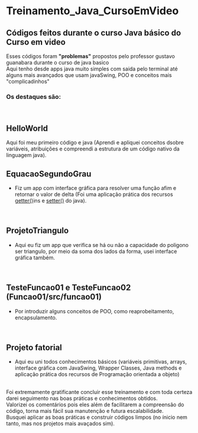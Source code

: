 # Treinamento_Java_CursoEmVideo
## Códigos feitos durante o curso Java básico do Curso em video
Esses códigos foram **"problemas"** propostos pelo professor gustavo guanabara durante o curso de java basico</br>
Aqui tenho desde apps java muito simples com saida pelo terminal até alguns mais avançados que usam javaSwing, POO e conceitos mais "complicadinhos"
</br>
### **Os destaques são:**
</br>

## HelloWorld 

Aqui foi meu primeiro código e java (Aprendi e apliquei conceitos dsobre variáveis, atribuições e compreendi a estrutura de um código nativo da linguagem java).
</br>

## EquacaoSegundoGrau 

* Fiz um app com interface gráfica para resolver uma função afim e retornar o valor de delta (Foi uma aplicação prática dos recursos <ins>getter()</ins>ins e <ins>setter()</ins> do java).
</br>

## ProjetoTriangulo  

* Aqui eu fiz um app que verifica se há ou não a capacidade do poligono ser triangulo, por meio da soma dos lados da forma, usei interface gráfica também.
</br>

## TesteFuncao01 e TesteFuncao02 (Funcao01/src/funcao01)

* Por introduzir alguns conceitos de POO, como reaprobeitamento, encapsulamento.
</br>

## Projeto fatorial 

* Aqui eu uni todos conhecimentos básicos (variáveis primitivas, arrays, interface gráfica com JavaSwing, Wrapper Classes, Java methods e aplicação prática dos recursos de Programação orientada a objeto)
</br>
Foi extremamente gratificante concluir esse treinamento e com toda certeza darei seguimento nas boas práticas e conhecimentos obtidos.
</br>
Valorizei os comentários pois eles além de facilitarem a compreensão do código, torna mais fácil sua manutenção e futura escalabilidade.
</br>
Busquei aplicar as boas práticas e construir códigos limpos (no ínicio nem tanto, mas nos projetos mais avaçados sim).
</br>
